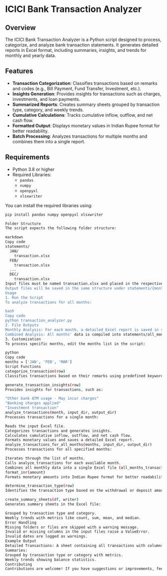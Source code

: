 # ICICI Bank Transaction Analyzer

## Overview
The ICICI Bank Transaction Analyzer is a Python script designed to process, categorize, and analyze bank transaction statements. It generates detailed reports in Excel format, including summaries, insights, and trends for monthly and yearly data.

## Features
- **Transaction Categorization**: Classifies transactions based on remarks and codes (e.g., Bill Payment, Fund Transfer, Investment, etc.).
- **Insights Generation**: Provides insights for transactions such as charges, investments, and loan payments.
- **Summarized Reports**: Creates summary sheets grouped by transaction type, category, and weekly trends.
- **Cumulative Calculations**: Tracks cumulative inflow, outflow, and net cash flow.
- **Formatted Output**: Displays monetary values in Indian Rupee format for better readability.
- **Batch Processing**: Analyzes transactions for multiple months and combines them into a single report.

## Requirements
- Python 3.8 or higher
- Required Libraries:
  - `pandas`
  - `numpy`
  - `openpyxl`
  - `xlsxwriter`

You can install the required libraries using:
```bash
pip install pandas numpy openpyxl xlsxwriter

Folder Structure
The script expects the following folder structure:

markdown
Copy code
statements/
  JAN/
    transaction.xlsx
  FEB/
    transaction.xlsx
  ...
  DEC/
    transaction.xlsx
Input files must be named transaction.xlsx and placed in the respective month's folder.
Output files will be saved in the same structure under statements/{month}/{month}_Transaction_Analysis.xlsx.
Usage
1. Run the Script
To analyze transactions for all months:

bash
Copy code
python transaction_analyzer.py
2. File Outputs
Monthly Analysis: For each month, a detailed Excel report is saved in statements/{month}/{month}_Transaction_Analysis.xlsx.
Combined Analysis: All months' data is compiled into statements/all_months_transaction_analysis.xlsx.
3. Customization
To process specific months, edit the months list in the script:

python
Copy code
months = ['JAN', 'FEB', 'MAR']
Script Functions
categorize_transaction(row)
Classifies transactions based on their remarks using predefined keywords.

generate_transaction_insights(row)
Provides insights for transactions, such as:

"Other bank ATM usage - May incur charges"
"Banking charges applied"
"Investment transaction"
analyze_transactions(month, input_dir, output_dir)
Processes transactions for a single month:

Reads the input Excel file.
Categorizes transactions and generates insights.
Calculates cumulative inflow, outflow, and net cash flow.
Formats monetary values and saves a detailed Excel report.
analyze_transactions_for_all_months(months, input_dir, output_dir)
Processes transactions for all specified months:

Iterates through the list of months.
Calls analyze_transactions for each available month.
Combines all monthly data into a single Excel file (all_months_transaction_analysis.xlsx).
format_inr(amount)
Formats monetary amounts into Indian Rupee format for better readability, including handling negative values.

determine_transaction_type(row)
Identifies the transaction type based on the withdrawal or deposit amount and transaction remarks.

create_summary_sheets(df, writer)
Generates summary sheets in the Excel file:

Grouped by transaction type and category.
Weekly trends with metrics like count, sum, mean, and median.
Error Handling
Missing folders or files are skipped with a warning message.
Invalid or missing columns in the input files raise a ValueError.
Invalid dates are logged as warnings.
Example Output
Detailed Transactions: A sheet containing all transactions with columns like Transaction Type, Category, Insights, Cumulative Inflow/Outflow, and Net Cash Flow.
Summaries:
Grouped by transaction type or category with metrics.
Weekly trends showing balance statistics.
Contributing
Contributions are welcome! If you have suggestions or improvements, feel free to open an issue or a pull request.